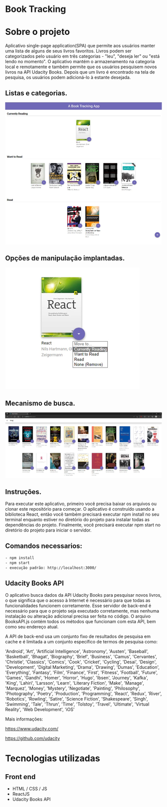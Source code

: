 # Book Tracking

# Sobre o projeto
Aplicativo single-page application(SPA) que permite aos usuários manter uma lista de alguns de seus livros favoritos. Livros podem ser categorizados pelo usuário em três categorias - "leu", "deseja ler" ou "está lendo no momento". O aplicativo mantém o armazenamento na categoria local e remotamente e também permite que os usuários pesquisem novos livros na API Udacity Books. Depois que um livro é encontrado na tela de pesquisa, os usuários podem adicioná-lo à estante desejada.

## Listas e categorias.
![Listas e categorias](https://github.com/klvosantos/assets/blob/main/booktracking/booktracking.jpg?raw=true) 

## Opções de manipulação implantadas.
![Opções de manipulação implantadas](https://github.com/klvosantos/assets/blob/main/booktracking/manipulacao%20dos%20livros.jpg?raw=true) 

## Mecanismo de busca.
![Mecanismo de busca](https://github.com/klvosantos/assets/blob/main/booktracking/mecanismo%20de%20busca.jpg?raw=true) 

## Instruções.
Para executar este aplicativo, primeiro você precisa baixar os arquivos ou clonar este repositório para começar. O aplicativo é construído usando a biblioteca React, então você também precisará executar npm install no seu terminal enquanto estiver no diretório do projeto para instalar todas as dependências do projeto. Finalmente, você precisará executar npm start no diretório do projeto para iniciar o servidor.
## Comandos necessarios:
    - npm install
    - npm start
    - execução padrão: http://localhost:3000/
    
## Udacity Books API
O aplicativo busca dados da API Udacity Books para pesquisar novos livros, o que significa que o acesso à Internet é necessário para que todas as funcionalidades funcionem corretamente. Esse servidor de back-end é necessário para que o projeto seja executado corretamente, mas nenhuma instalação ou alteração adicional precisa ser feita no código. O arquivo BooksAPI.js contém todos os métodos que funcionam com esta API, bem como seu endereço atual.

A API de back-end usa um conjunto fixo de resultados de pesquisa em cache e é limitada a um conjunto específico de termos de pesquisa como:

'Android', 'Art', 'Artificial Intelligence', 'Astronomy', 'Austen', 'Baseball', 'Basketball', 'Bhagat', 'Biography', 'Brief', 'Business', 'Camus', 'Cervantes', 'Christie', 'Classics', 'Comics', 'Cook', 'Cricket', 'Cycling', 'Desai', 'Design', 'Development', 'Digital Marketing', 'Drama', 'Drawing', 'Dumas', 'Education', 'Everything', 'Fantasy', 'Film', 'Finance', 'First', 'Fitness', 'Football', 'Future', 'Games', 'Gandhi', 'Homer', 'Horror', 'Hugo', 'Ibsen', 'Journey', 'Kafka', 'King', 'Lahiri', 'Larsson', 'Learn', 'Literary Fiction', 'Make', 'Manage', 'Marquez', 'Money', 'Mystery', 'Negotiate', 'Painting', 'Philosophy', 'Photography', 'Poetry', 'Production', 'Programming', 'React', 'Redux', 'River', 'Robotics', 'Rowling', 'Satire', 'Science Fiction', 'Shakespeare', 'Singh', 'Swimming', 'Tale', 'Thrun', 'Time', 'Tolstoy', 'Travel', 'Ultimate', 'Virtual Reality', 'Web Development', 'iOS'


Mais informações:

https://www.udacity.com/

https://github.com/udacity

# Tecnologias utilizadas
## Front end
- HTML / CSS / JS 
- ReactJS
- Udacity Books API
